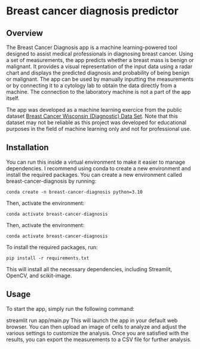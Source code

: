 # Breast cancer diagnosis predictor
## Overview
The Breast Cancer Diagnosis app is a machine learning-powered tool designed to assist medical professionals in diagnosing breast cancer. Using a set of measurements, the app predicts whether a breast mass is benign or malignant. It provides a visual representation of the input data using a radar chart and displays the predicted diagnosis and probability of being benign or malignant. The app can be used by manually inputting the measurements or by connecting it to a cytology lab to obtain the data directly from a machine. The connection to the laboratory machine is not a part of the app itself.

The app was developed as a machine learning exercice from the public dataset [Breast Cancer Wisconsin (Diagnostic) Data Set](https://www.kaggle.com/datasets/uciml/breast-cancer-wisconsin-data). Note that this dataset may not be reliable as this project was developed for educational purposes in the field of machine learning only and not for professional use.

## Installation
You can run this inside a virtual environment to make it easier to manage dependencies. I recommend using conda to create a new environment and install the required packages. You can create a new environment 
called breast-cancer-diagnosis by running:

```
conda create -n breast-cancer-diagnosis python=3.10
```

Then, activate the environment:
```
conda activate breast-cancer-diagnosis
```

Then, activate the environment:
```
conda activate breast-cancer-diagnosis
```

To install the required packages, run:
```
pip install -r requirements.txt
```
This will install all the necessary dependencies, including Streamlit, OpenCV, and scikit-image.

## Usage
To start the app, simply run the following command:

streamlit run app/main.py
This will launch the app in your default web browser. You can then upload an image of cells to analyze and adjust the various settings to customize the analysis. Once you are satisfied with the results, you can export the measurements to a CSV file for further analysis.
